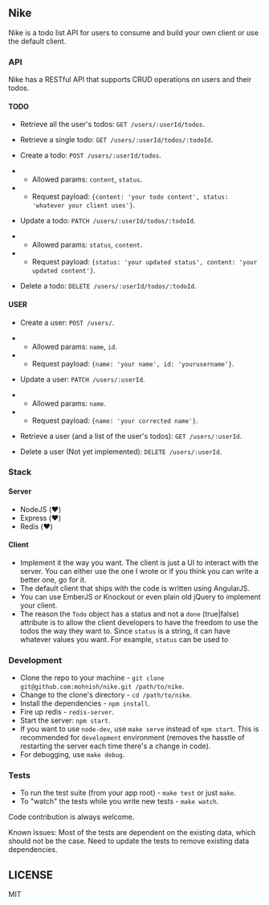 
## Nike

Nike is a todo list API for users to consume and build your own client or use the default client.

### API

Nike has a RESTful API that supports CRUD operations on users and their todos.

#### TODO

- Retrieve all the user's todos: `GET /users/:userId/todos`.

- Retrieve a single todo: `GET /users/:userId/todos/:todoId`.

- Create a todo: `POST /users/:userId/todos`.
- - Allowed params: `content`, `status`.
- - Request payload: `{content: 'your todo content', status: 'whatever your client uses'}`.

- Update a todo: `PATCH /users/:userId/todos/:todoId`.
- - Allowed params: `status`, `content`.
- - Request payload: `{status: 'your updated status', content: 'your updated content'}`.

- Delete a todo: `DELETE /users/:userId/todos/:todoId`.

#### USER

- Create a user: `POST /users/`.
- - Allowed params: `name`, `id`.
- - Request payload: `{name: 'your name', id: 'yourusername'}`.

- Update a user: `PATCH /users/:userId`.
- - Allowed params: `name`.
- - Request payload: `{name: 'your corrected name'}`.

- Retrieve a user (and a list of the user's todos): `GET /users/:userId`.

- Delete a user (Not yet implemented): `DELETE /users/:userId`.

### Stack

#### Server
-  NodeJS (:heart:)
- Express (:heart:)
- Redis (:heart:)

#### Client
- Implement it the way you want. The client is just a UI to interact with the server. You can either use the one I wrote or if you think you can write a better one, go for it.
- The default client that ships with the code is written using AngularJS.
- You can use EmberJS or Knockout or even plain old jQuery to implement your client.
- The reason the `Todo` object has a status and not a `done` (true|false) attribute is to allow the client developers to have the freedom to use the todos the way they want to. Since `status` is a string, it can have whatever values you want. For example, `status` can be used to

### Development

- Clone the repo to your machine - `git clone git@github.com:mohnish/nike.git /path/to/nike`.
- Change to the clone's directory - `cd /path/to/nike`.
- Install the dependencies - `npm install`.
- Fire up redis - `redis-server`.
- Start the server: `npm start`.
- If you want to use `node-dev`, use `make serve` instead of `npm start`. This is recommended for `development` environment (removes the hasstle of restarting the server each time there's a change in code).
- For debugging, use `make debug`.

### Tests

- To run the test suite (from your app root) - `make test` or just `make`.
- To "watch" the tests while you write new tests - `make watch`.

Code contribution is always welcome.

Known Issues: Most of the tests are dependent on the existing data, which should not be the case. Need to update the tests to remove existing data dependencies.

## LICENSE

MIT
